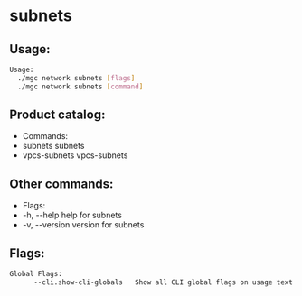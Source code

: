# subnets

## Usage:
```bash
Usage:
  ./mgc network subnets [flags]
  ./mgc network subnets [command]
```

## Product catalog:
- Commands:
- subnets      subnets
- vpcs-subnets vpcs-subnets

## Other commands:
- Flags:
- -h, --help      help for subnets
- -v, --version   version for subnets

## Flags:
```bash
Global Flags:
      --cli.show-cli-globals   Show all CLI global flags on usage text
```

